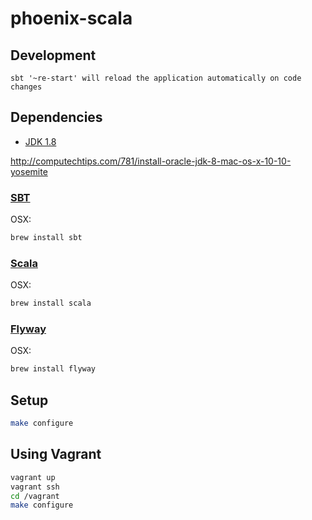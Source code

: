 # phoenix-scala

## Development

`sbt '~re-start' will reload the application automatically on code changes`

## Dependencies

- [JDK 1.8](http://www.oracle.com/technetwork/java/javase/downloads/jdk8-downloads-2133151.html)

http://computechtips.com/781/install-oracle-jdk-8-mac-os-x-10-10-yosemite

### [SBT](http://www.scala-sbt.org/)

OSX:

```bash
brew install sbt
```

### [Scala](http://www.scala-lang.org/)

OSX:

```bash
brew install scala
```

### [Flyway](http://flywaydb.org/getstarted/)

OSX:

```bash
brew install flyway
```

## Setup

```bash
make configure
```

## Using Vagrant

```bash
vagrant up
vagrant ssh
cd /vagrant
make configure
```
